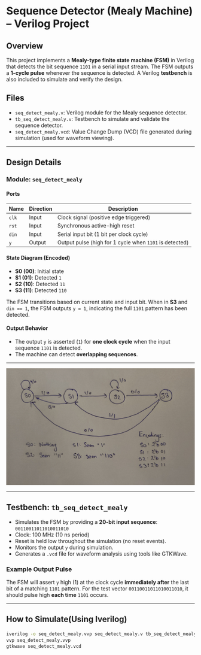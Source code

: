 # Sequence Detector (Mealy Machine) – Verilog Project

## Overview

This project implements a **Mealy-type finite state machine (FSM)** in Verilog that detects the bit sequence `1101` in a serial input stream. The FSM outputs a **1-cycle pulse** whenever the sequence is detected. A Verilog **testbench** is also included to simulate and verify the design.

## Files

- `seq_detect_mealy.v`: Verilog module for the Mealy sequence detector.
- `tb_seq_detect_mealy.v`: Testbench to simulate and validate the sequence detector.
- `seq_detect_mealy.vcd`: Value Change Dump (VCD) file generated during simulation (used for waveform viewing).

---

## Design Details

### Module: `seq_detect_mealy`

#### Ports

| Name | Direction | Description |
|------|-----------|-------------|
| `clk` | Input | Clock signal (positive edge triggered) |
| `rst` | Input | Synchronous active-high reset |
| `din` | Input | Serial input bit (1 bit per clock cycle) |
| `y`   | Output | Output pulse (high for 1 cycle when `1101` is detected) |

#### State Diagram (Encoded)

- **S0 (00)**: Initial state
- **S1 (01)**: Detected `1`
- **S2 (10)**: Detected `11`
- **S3 (11)**: Detected `110`

The FSM transitions based on current state and input bit. When in **S3** and `din == 1`, the FSM outputs `y = 1`, indicating the full `1101` pattern has been detected.

#### Output Behavior

- The output `y` is asserted (`1`) for **one clock cycle** when the input sequence `1101` is detected.
- The machine can detect **overlapping sequences**.

---

![State Diagram](waves/additional_images/state_diagram.jpg)

---

## Testbench: `tb_seq_detect_mealy`

- Simulates the FSM by providing a **20-bit input sequence**: `00110011011010011010`
- Clock: 100 MHz (10 ns period)
- Reset is held low throughout the simulation (no reset events).
- Monitors the output `y` during simulation.
- Generates a `.vcd` file for waveform analysis using tools like GTKWave.

### Example Output Pulse

The FSM will assert `y` high (1) at the clock cycle **immediately after** the last bit of a matching `1101` pattern. For the test vector `00110011011010011010`, it should pulse high **each time** `1101` occurs.

---

## How to Simulate(Using Iverilog)

   ```bash
   iverilog -o seq_detect_mealy.vvp seq_detect_mealy.v tb_seq_detect_mealy.v
   vvp seq_detect_mealy.vvp
   gtkwave seq_detect_mealy.vcd



